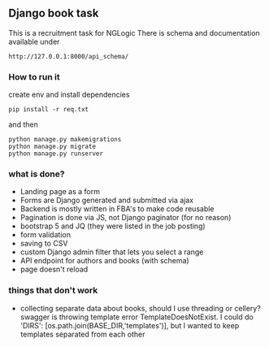 ## Django book task
This is a recruitment task for NGLogic
There is schema and documentation available under
```
http://127.0.0.1:8000/api_schema/
```
### How to run it
create env and install dependencies
```
pip install -r req.txt
```
and then
```
python manage.py makemigrations
python manage.py migrate
python manage.py runserver
```
### what is done?
 - Landing page as a form 
 - Forms are Django generated and submitted via ajax
 - Backend is mostly written in FBA's to make code reusable 
 - Pagination is done via JS, not Django paginator (for no reason)
 - bootstrap 5  and JQ (they were listed in the job posting)
 - form validation
 - saving to CSV
 - custom Django admin filter that lets you select a range 
 - API endpoint for authors and books (with schema) 
 - page doesn't reload
### things that don't work
 - collecting separate data about books, should I use threading or cellery?
 swagger is throwing template error TemplateDoesNotExist. I could do  'DIRS': [os.path.join(BASE_DIR,'templates')], 
but I wanted to keep templates separated from each other 
 